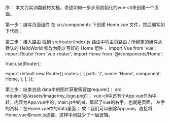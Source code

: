 序：
本文为实训类题材文档，讲述如何一步步用初始化的vue-cli来创建一个页面。

第一步：编写页面组件
在 src/components 下创建 Home.vue 文件，然后编写如下代码：
<template>
  <section>
    <div class="container">
      <div class="title">
        <img class="logo" :src="src" />
        <h1>{{ title }}</h1>
      </div>
    </div>
  </section>
</template>


<script>
export default {
  name: "home",
  data() {
    return {
      src: require('@/assets/image/my_logo.png'),
      title: "VUE第一个小训练"
    };
  }
};
</script>
<style src="@/assets/css/style.css"></style>

第二步：接入路由
找到 src/router/index.js 路由中将主页路由 / 所绑定的组件从默认的 HelloWorld 修改为刚才写好的 Home 组件：
import Vue from 'vue';
import Router from 'vue-router';
import Home from '@/components/Home';

Vue.use(Router);

export default new Router({
  routes: [
    {
      path: '/',
      name: 'Home',
      component: Home,
    },
  ],
});

第三步：结束总结
data中的图片获取需要加require()：
src: require('@/assets/image/my_logo.png')；
vue-cli中还有个App.vue作为中转，内容为App.vue中的 <router-view>;
main.js中的el，牵起了vue的右手，也就是页面，
左手的资料：在Home.vue中的data里面；
故：我们可以删除App.vue，直接将Home.vue与main.js连接，这样中间就少了一层逻辑。

